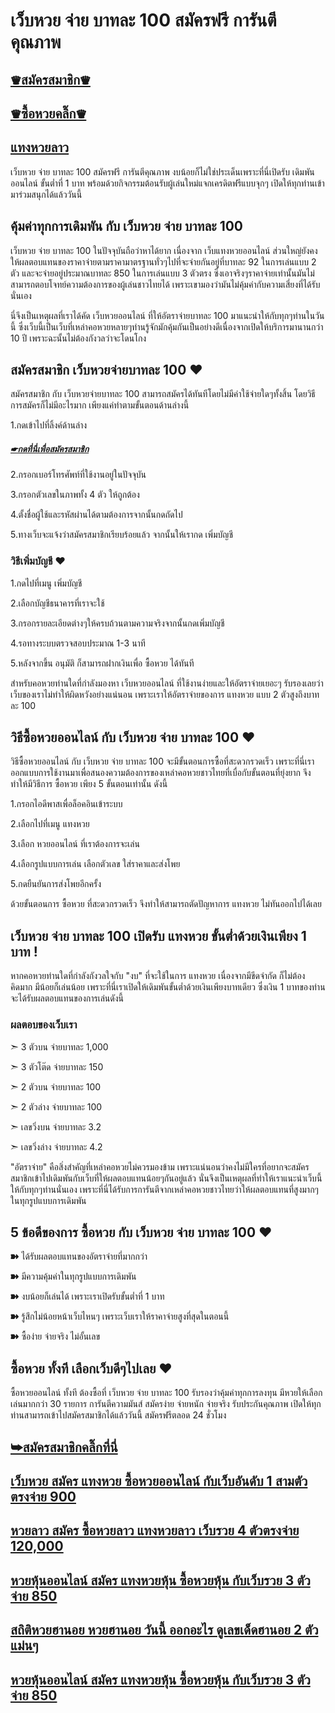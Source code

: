 # เว็บหวย จ่าย บาทละ 100 สมัครฟรี การันตีคุณภาพ
 
## [♛สมัครสมาชิก♛](https://www.ruay.org/register/af/1291/Seo1291002)
 
## [♛ซื้อหวยคลิ๊ก♛](https://www.ruay.org/register/af/1291/Seo1291002)
 
## [แทงหวยลาว](https://ruaygod.com/%e0%b8%ab%e0%b8%a7%e0%b8%a2%e0%b8%a5%e0%b8%b2%e0%b8%a7/)
 
เว็บหวย จ่าย บาทละ 100 สมัครฟรี การันตีคุณภาพ งบน้อยก็ไม่ใช่ประเด็นเพราะที่นี่เปิดรับ เดิมพันออนไลน์ ขั้นต่ำที่ 1 บาท พร้อมด้วยกิจกรรมต้อนรับผู้เล่นใหม่แจกเครดิตฟรีแบบจุกๆ เปิดให้ทุกท่านเข้ามาร่วมสนุกได้แล้ววันนี้
 
## คุ้มค่าทุกการเดิมพัน กับ เว็บหวย จ่าย บาทละ 100
 
เว็บหวย จ่าย บาทละ 100 ในปัจจุบันถือว่าหาได้ยาก เนื่องจาก เว็บแทงหวยออนไลน์ ส่วนใหญ่ยังคงให้ผลตอบแทนของราคาจ่ายตามราคามาตรฐานทั่วๆไปที่จะจ่ายกันอยู่ที่บาทละ 92 ในการเล่นแบบ 2 ตัว และจะจ่ายอยู่ประมาณบาทละ 850 ในการเล่นแบบ 3 ตัวตรง ซึ่งเอาจริงๆราคาจ่ายเท่านั้นมันไม่สามารถตอบโจทย์ความต้องการของผู้เล่นชาวไทยได้ เพราะเขามองว่ามันไม่คุ้มค่ากับความเสี่ยงที่ได้รับนั่นเอง

นี่จึงเป็นเหตุผลที่เราได้คัด เว็บหวยออนไลน์ ที่ให้อัตราจ่ายบาทละ 100 มาแนะนำให้กับทุกๆท่านในวันนี้ ซึ่งเว็บนี้เป็นเว็บที่เหล่าคอหวยหลายๆท่านรู้จักมักคุ้มกันเป็นอย่างดีเนื่องจากเปิดให้บริการมานานกว่า 10 ปี เพราะฉะนั้นไม่ต้องกังวลว่าจะโดนโกง
 
## สมัครสมาชิก เว็บหวยจ่ายบาทละ 100 ❤

สมัครสมาชิก กับ เว็บหวยจ่ายบาทละ 100 สามารถสมัครได้ทันทีโดยไม่มีค่าใช้จ่ายใดๆทั้งสิ้น โดยวิธีการสมัครก็ไม่มีอะไรมาก เพียงแค่ทำตามขั้นตอนด้านล่างนี้
 
1.กดเข้าไปที่ลิ้งค์ด้านล่าง

##### [☛กดที่นี่เพื่อสมัครสมาชิก](https://www.ruay.org/register/af/1291/Seo1291002)

2.กรอกเบอร์โทรศัพท์ที่ใช้งานอยู่ในปัจจุบัน

3.กรอกตัวเลขในภาพทั้ง 4 ตัว ให้ถูกต้อง

4.ตั้งชื่อผู้ใช้และรหัสผ่านได้ตามต้องการจากนั้นกดถัดไป

5.ทางเว็บจะแจ้งว่าสมัครสมาชิกเรียบร้อยแล้ว จากนั้นให้เรากด เพิ่มบัญชี
 
### วิธีเพิ่มบัญชี ❤

1.กดไปที่เมนู เพิ่มบัญชี

2.เลือกบัญชีธนาคารที่เราจะใช้

3.กรอกรายละเอียดต่างๆให้ครบถ้วนตามความจริงจากนั้นกดเพิ่มบัญชี

4.รอทางระบบตรวจสอบประมาณ 1-3 นาที

5.หลังจากขึ้น อนุมัติ ก็สามารถฝากเงินเพื่อ ซื้อหวย ได้ทันที

สำหรับคอหวยท่านใดที่กำลังมองหา เว็บหวยออนไลน์ ที่ใช้งานง่ายและให้อัตราจ่ายเยอะๆ รับรองเลยว่าเว็บของเราไม่ทำให้ผิดหวังอย่างแน่นอน เพราะเราให้อัตราจ่ายของการ แทงหวย แบบ 2 ตัวสูงถึงบาทละ 100

## วิธีซื้อหวยออนไลน์ กับ เว็บหวย จ่าย บาทละ 100 ❤

วิธีซื้อหวยออนไลน์ กับ เว็บหวย จ่าย บาทละ 100 จะมีขั้นตอนการซื้อที่สะดวกรวดเร็ว เพราะที่นี่เราออกแบบการใช้งานมาเพื่อสนองความต้องการของเหล่าคอหวยชาวไทยที่เบื่อกับขั้นตอนที่ยุ่งยาก จึงทำให้มีวิธีการ ซื้อหวย เพียง 5 ขั้นตอนเท่านั้น ดังนี้

1.กรอกไอดีพาสเพื่อล็อคอินเข้าระบบ

2.เลือกไปที่เมนู แทงหวย

3.เลือก หวยออนไลน์ ที่เราต้องการจะเล่น

4.เลือกรูปแบบการเล่น เลือกตัวเลข ใส่ราคาและส่งโพย

5.กดยืนยันการส่งโพยอีกครั้ง

ด้วยขั้นตอนการ ซื้อหวย ที่สะดวกรวดเร็ว จึงทำให้สามารถตัดปัญหาการ แทงหวย ไม่ทันออกไปได้เลย
 
## เว็บหวย จ่าย บาทละ 100 เปิดรับ แทงหวย ขั้นต่ำด้วยเงินเพียง 1 บาท !

หากคอหวยท่านใดที่กำลังกังวลใจกับ "งบ" ที่จะใช้ในการ แทงหวย เนื่องจากมีขีดจำกัด ก็ไม่ต้องคิดมาก มีน้อยก็เล่นน้อย เพราะที่นี่เราเปิดให้เดิมพันขั้นต่ำด้วยเงินเพียงบาทเดียว ซึ่งเงิน 1 บาทของท่านจะได้รับผลตอบแทนของการเล่นดังนี้
 
### ผลตอบของเว็บเรา

➣ 3 ตัวบน จ่ายบาทละ 1,000

➣ 3 ตัวโต๊ด จ่ายบาทละ 150

➣ 2 ตัวบน จ่ายบาทละ 100

➣ 2 ตัวล่าง จ่ายบาทละ 100

➣ เลขวิ่งบน จ่ายบาทละ 3.2

➣ เลขวิ่งล่าง จ่ายบาทละ 4.2

"อัตราจ่าย" คือสิ่งสำคัญที่เหล่าคอหวยไม่ควรมองข้าม เพราะแน่นอนว่าคงไม่มีใครที่อยากจะสมัครสมาชิกเข้าไปเดิมพันกับเว็บที่ให้ผลตอบแทนน้อยๆกันอยู่แล้ว นั่นจึงเป็นเหตุผลที่ทำให้เราแนะนำเว็บนี้ให้กับทุกๆท่านนั่นเอง เพราะที่นี่ได้รับการการันตีจากเหล่าคอหวยชาวไทยว่าให้ผลตอบแทนที่สูงมากๆในทุกรูปแบบการเดิมพัน
 
## 5 ข้อดีของการ ซื้อหวย กับ เว็บหวย จ่าย บาทละ 100 ❤
 
➽ ได้รับผลตอบแทนของอัตราจ่ายที่มากกว่า

➽ มีความคุ้มค่าในทุกรูปแบบการเดิมพัน

➽ งบน้อยก็เล่นได้ เพราะเราเปิดรับขั้นต่ำที่ 1 บาท

➽ รู้สึกไม่น้อยหน้าเว็บไหนๆ เพราะเว็บเราให้ราคาจ่ายสูงที่สุดในตอนนี้

➽ ซื้อง่าย จ่ายจริง ไม่อั้นเลข
 
## ซื้อหวย ทั้งที เลือกเว็บดีๆไปเลย ❤
 
ซื้อหวยออนไลน์ ทั้งที ต้องซื้อที่ เว็บหวย จ่าย บาทละ 100 รับรองว่าคุ้มค่าทุกการลงทุน มีหวยให้เลือกเล่นมากกว่า 30 รายการ การันตีความมันส์ สมัครง่าย จ่ายหนัก จ่ายจริง รับประกันคุณภาพ เปิดให้ทุกท่านสามารถเข้าไปสมัครสมาชิกได้แล้ววันนี้ สมัครฟรีตลอด 24 ชั่วโมง

## [➥สมัครสมาชิกคลิ๊กที่นี่ ](https://www.ruay.org/register/af/1291/Seo1291002)

## [เว็บหวย สมัคร แทงหวย ซื้อหวยออนไลน์ กับเว็บอันดับ 1 สามตัวตรงจ่าย 900](https://atom.io/themes/%E0%B9%80%E0%B8%A7%E0%B9%87%E0%B8%9A%E0%B8%AB%E0%B8%A7%E0%B8%A2%20%E0%B8%AA%E0%B8%A1%E0%B8%B1%E0%B8%84%E0%B8%A3%20%E0%B9%81%E0%B8%97%E0%B8%87%E0%B8%AB%E0%B8%A7%E0%B8%A2%20%E0%B8%8B%E0%B8%B7%E0%B9%89%E0%B8%AD%E0%B8%AB%E0%B8%A7%E0%B8%A2%E0%B8%AD%E0%B8%AD%E0%B8%99%E0%B9%84%E0%B8%A5%E0%B8%99%E0%B9%8C%20%E0%B8%81%E0%B8%B1%E0%B8%9A%E0%B9%80%E0%B8%A7%E0%B9%87%E0%B8%9A%E0%B8%AD%E0%B8%B1%E0%B8%99%E0%B8%94%E0%B8%B1%E0%B8%9A%201%20%E0%B8%AA%E0%B8%B2%E0%B8%A1%E0%B8%95%E0%B8%B1%E0%B8%A7%E0%B8%95%E0%B8%A3%E0%B8%87%E0%B8%88%E0%B9%88%E0%B8%B2%E0%B8%A2%20900)

## [หวยลาว สมัคร ซื้อหวยลาว แทงหวยลาว เว็บรวย 4 ตัวตรงจ่าย 120,000](https://atom.io/themes/%E0%B8%AB%E0%B8%A7%E0%B8%A2%E0%B8%A5%E0%B8%B2%E0%B8%A7%20%E0%B8%AA%E0%B8%A1%E0%B8%B1%E0%B8%84%E0%B8%A3%20%E0%B8%8B%E0%B8%B7%E0%B9%89%E0%B8%AD%E0%B8%AB%E0%B8%A7%E0%B8%A2%E0%B8%A5%E0%B8%B2%E0%B8%A7%20%E0%B9%81%E0%B8%97%E0%B8%87%E0%B8%AB%E0%B8%A7%E0%B8%A2%E0%B8%A5%E0%B8%B2%E0%B8%A7%20%E0%B9%80%E0%B8%A7%E0%B9%87%E0%B8%9A%E0%B8%A3%E0%B8%A7%E0%B8%A2%204%20%E0%B8%95%E0%B8%B1%E0%B8%A7%E0%B8%95%E0%B8%A3%E0%B8%87%E0%B8%88%E0%B9%88%E0%B8%B2%E0%B8%A2%20120,000)

## [หวยหุ้นออนไลน์ สมัคร แทงหวยหุ้น ซื้อหวยหุ้น กับเว็บรวย 3 ตัวจ่าย 850](https://atom.io/packages/%E0%B8%AB%E0%B8%A7%E0%B8%A2%E0%B8%AB%E0%B8%B8%E0%B9%89%E0%B8%99%E0%B8%AD%E0%B8%AD%E0%B8%99%E0%B9%84%E0%B8%A5%E0%B8%99%E0%B9%8C%20%E0%B8%AA%E0%B8%A1%E0%B8%B1%E0%B8%84%E0%B8%A3%20%E0%B9%81%E0%B8%97%E0%B8%87%E0%B8%AB%E0%B8%A7%E0%B8%A2%E0%B8%AB%E0%B8%B8%E0%B9%89%E0%B8%99%20%E0%B8%8B%E0%B8%B7%E0%B9%89%E0%B8%AD%E0%B8%AB%E0%B8%A7%E0%B8%A2%E0%B8%AB%E0%B8%B8%E0%B9%89%E0%B8%99%20%E0%B8%81%E0%B8%B1%E0%B8%9A%E0%B9%80%E0%B8%A7%E0%B9%87%E0%B8%9A%E0%B8%A3%E0%B8%A7%E0%B8%A2%203%20%E0%B8%95%E0%B8%B1%E0%B8%A7%E0%B8%88%E0%B9%88%E0%B8%B2%E0%B8%A2%20850)

## [สถิติหวยฮานอย หวยฮานอย วันนี้ ออกอะไร ดูเลขเด็ดฮานอย 2 ตัวแม่นๆ ](https://atom.io/packages/%E0%B8%AA%E0%B8%96%E0%B8%B4%E0%B8%95%E0%B8%B4%E0%B8%AB%E0%B8%A7%E0%B8%A2%E0%B8%AE%E0%B8%B2%E0%B8%99%E0%B8%AD%E0%B8%A2%20%E0%B8%AB%E0%B8%A7%E0%B8%A2%E0%B8%AE%E0%B8%B2%E0%B8%99%E0%B8%AD%E0%B8%A2%20%E0%B8%A7%E0%B8%B1%E0%B8%99%E0%B8%99%E0%B8%B5%E0%B9%89%20%E0%B8%AD%E0%B8%AD%E0%B8%81%E0%B8%AD%E0%B8%B0%E0%B9%84%E0%B8%A3%20%E0%B8%94%E0%B8%B9%E0%B9%80%E0%B8%A5%E0%B8%82%E0%B9%80%E0%B8%94%E0%B9%87%E0%B8%94%E0%B8%AE%E0%B8%B2%E0%B8%99%E0%B8%AD%E0%B8%A2%202%20%E0%B8%95%E0%B8%B1%E0%B8%A7%E0%B9%81%E0%B8%A1%E0%B9%88%E0%B8%99%E0%B9%86)

## [หวยหุ้นออนไลน์ สมัคร แทงหวยหุ้น ซื้อหวยหุ้น กับเว็บรวย 3 ตัวจ่าย 850 ](https://atom.io/packages/%E0%B8%AB%E0%B8%A7%E0%B8%A2%E0%B8%AB%E0%B8%B8%E0%B9%89%E0%B8%99%E0%B8%AD%E0%B8%AD%E0%B8%99%E0%B9%84%E0%B8%A5%E0%B8%99%E0%B9%8C%20%E0%B8%AA%E0%B8%A1%E0%B8%B1%E0%B8%84%E0%B8%A3%20%E0%B9%81%E0%B8%97%E0%B8%87%E0%B8%AB%E0%B8%A7%E0%B8%A2%E0%B8%AB%E0%B8%B8%E0%B9%89%E0%B8%99%20%E0%B8%8B%E0%B8%B7%E0%B9%89%E0%B8%AD%E0%B8%AB%E0%B8%A7%E0%B8%A2%E0%B8%AB%E0%B8%B8%E0%B9%89%E0%B8%99%20%E0%B8%81%E0%B8%B1%E0%B8%9A%E0%B9%80%E0%B8%A7%E0%B9%87%E0%B8%9A%E0%B8%A3%E0%B8%A7%E0%B8%A2%203%20%E0%B8%95%E0%B8%B1%E0%B8%A7%E0%B8%88%E0%B9%88%E0%B8%B2%E0%B8%A2%20850)